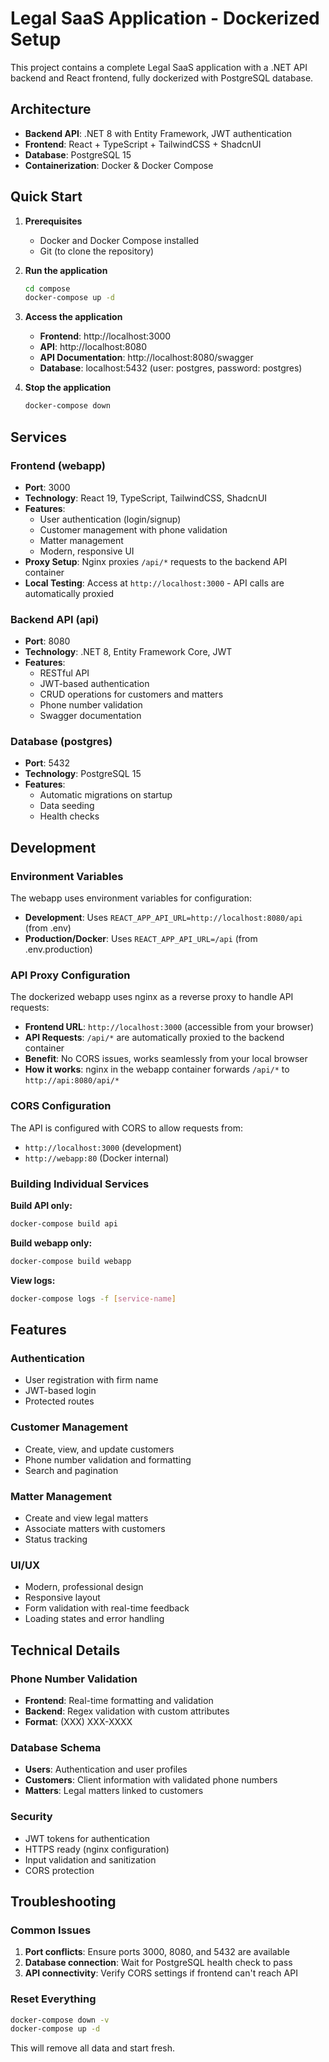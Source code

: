 # Legal SaaS Application - Dockerized Setup

This project contains a complete Legal SaaS application with a .NET API backend and React frontend, fully dockerized with PostgreSQL database.

## Architecture

- **Backend API**: .NET 8 with Entity Framework, JWT authentication
- **Frontend**: React + TypeScript + TailwindCSS + ShadcnUI
- **Database**: PostgreSQL 15
- **Containerization**: Docker & Docker Compose

## Quick Start

1. **Prerequisites**

   - Docker and Docker Compose installed
   - Git (to clone the repository)

2. **Run the application**

   ```bash
   cd compose
   docker-compose up -d
   ```

3. **Access the application**

   - **Frontend**: http://localhost:3000
   - **API**: http://localhost:8080
   - **API Documentation**: http://localhost:8080/swagger
   - **Database**: localhost:5432 (user: postgres, password: postgres)

4. **Stop the application**
   ```bash
   docker-compose down
   ```

## Services

### Frontend (webapp)

- **Port**: 3000
- **Technology**: React 19, TypeScript, TailwindCSS, ShadcnUI
- **Features**:
  - User authentication (login/signup)
  - Customer management with phone validation
  - Matter management
  - Modern, responsive UI
- **Proxy Setup**: Nginx proxies `/api/*` requests to the backend API container
- **Local Testing**: Access at `http://localhost:3000` - API calls are automatically proxied

### Backend API (api)

- **Port**: 8080
- **Technology**: .NET 8, Entity Framework Core, JWT
- **Features**:
  - RESTful API
  - JWT-based authentication
  - CRUD operations for customers and matters
  - Phone number validation
  - Swagger documentation

### Database (postgres)

- **Port**: 5432
- **Technology**: PostgreSQL 15
- **Features**:
  - Automatic migrations on startup
  - Data seeding
  - Health checks

## Development

### Environment Variables

The webapp uses environment variables for configuration:

- **Development**: Uses `REACT_APP_API_URL=http://localhost:8080/api` (from .env)
- **Production/Docker**: Uses `REACT_APP_API_URL=/api` (from .env.production)

### API Proxy Configuration

The dockerized webapp uses nginx as a reverse proxy to handle API requests:

- **Frontend URL**: `http://localhost:3000` (accessible from your browser)
- **API Requests**: `/api/*` are automatically proxied to the backend container
- **Benefit**: No CORS issues, works seamlessly from your local browser
- **How it works**: nginx in the webapp container forwards `/api/*` to `http://api:8080/api/*`

### CORS Configuration

The API is configured with CORS to allow requests from:

- `http://localhost:3000` (development)
- `http://webapp:80` (Docker internal)

### Building Individual Services

**Build API only:**

```bash
docker-compose build api
```

**Build webapp only:**

```bash
docker-compose build webapp
```

**View logs:**

```bash
docker-compose logs -f [service-name]
```

## Features

### Authentication

- User registration with firm name
- JWT-based login
- Protected routes

### Customer Management

- Create, view, and update customers
- Phone number validation and formatting
- Search and pagination

### Matter Management

- Create and view legal matters
- Associate matters with customers
- Status tracking

### UI/UX

- Modern, professional design
- Responsive layout
- Form validation with real-time feedback
- Loading states and error handling

## Technical Details

### Phone Number Validation

- **Frontend**: Real-time formatting and validation
- **Backend**: Regex validation with custom attributes
- **Format**: (XXX) XXX-XXXX

### Database Schema

- **Users**: Authentication and user profiles
- **Customers**: Client information with validated phone numbers
- **Matters**: Legal matters linked to customers

### Security

- JWT tokens for authentication
- HTTPS ready (nginx configuration)
- Input validation and sanitization
- CORS protection

## Troubleshooting

### Common Issues

1. **Port conflicts**: Ensure ports 3000, 8080, and 5432 are available
2. **Database connection**: Wait for PostgreSQL health check to pass
3. **API connectivity**: Verify CORS settings if frontend can't reach API

### Reset Everything

```bash
docker-compose down -v
docker-compose up -d
```

This will remove all data and start fresh.
